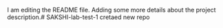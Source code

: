 I am editing the README file. Adding some more details about the project description.# SAKSHI-lab-test-1
cretaed new repo

